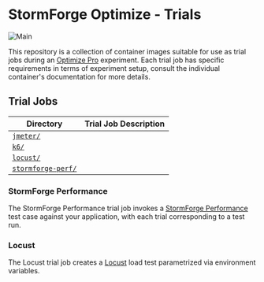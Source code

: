 # StormForge Optimize - Trials

![Main](https://github.com/thestormforge/optimize-trials/workflows/Main/badge.svg)

This repository is a collection of container images suitable for use as trial jobs during an [Optimize Pro](https://docs.stormforge.io/optimize-pro/) experiment. Each trial job has specific requirements in terms of experiment setup, consult the individual container's documentation for more details.

## Trial Jobs

| Directory                                | Trial Job Description |
|------------------------------------------|-----------------------|
| [`jmeter/`](./jmeter/)                   | |
| [`k6/`](./k6/)                           | |
| [`locust/`](./locust/)                   | |
| [`stormforge-perf/`](./stormforge-perf/) | |
### StormForge Performance

The StormForge Performance trial job invokes a [StormForge Performance](https://www.stormforge.io/performance-testing/) test case against your application, with each trial corresponding to a test run.

### Locust

The Locust trial job creates a [Locust](https://locust.io/) load test parametrized via environment variables.
